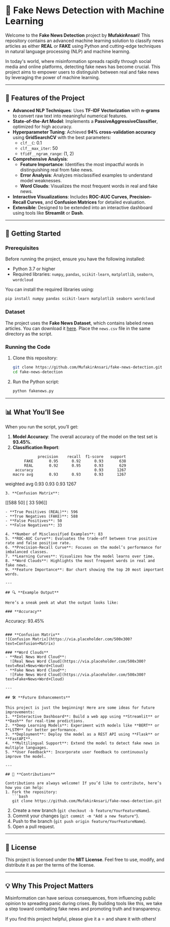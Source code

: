 # 📰 **Fake News Detection with Machine Learning**

Welcome to the **Fake News Detection** project by **MufakirAnsari**! This repository contains an advanced machine learning solution to classify news articles as either **REAL** or **FAKE** using Python and cutting-edge techniques in natural language processing (NLP) and machine learning.

In today's world, where misinformation spreads rapidly through social media and online platforms, detecting fake news has become crucial. This project aims to empower users to distinguish between real and fake news by leveraging the power of machine learning.

---

## 🌟 **Features of the Project**

- **Advanced NLP Techniques**: Uses **TF-IDF Vectorization** with **n-grams** to convert raw text into meaningful numerical features.
- **State-of-the-Art Model**: Implements a **PassiveAggressiveClassifier**, optimized for high accuracy.
- **Hyperparameter Tuning**: Achieved **94% cross-validation accuracy** using **GridSearchCV** with the best parameters:
  - `clf__C`: 0.1
  - `clf__max_iter`: 50
  - `tfidf__ngram_range`: (1, 2)
- **Comprehensive Analysis**:
  - **Feature Importance**: Identifies the most impactful words in distinguishing real from fake news.
  - **Error Analysis**: Analyzes misclassified examples to understand model weaknesses.
  - **Word Clouds**: Visualizes the most frequent words in real and fake news.
- **Interactive Visualizations**: Includes **ROC-AUC Curves**, **Precision-Recall Curves**, and **Confusion Matrices** for detailed evaluation.
- **Extensible**: Designed to be extended into an interactive dashboard using tools like **Streamlit** or **Dash**.

---

## 🚀 **Getting Started**

### **Prerequisites**
Before running the project, ensure you have the following installed:
- Python 3.7 or higher
- Required libraries: `numpy`, `pandas`, `scikit-learn`, `matplotlib`, `seaborn`, `wordcloud`

You can install the required libraries using:
```bash
pip install numpy pandas scikit-learn matplotlib seaborn wordcloud
```

### **Dataset**
The project uses the **Fake News Dataset**, which contains labeled news articles. You can download it [here](https://drive.google.com/file/d/1er9NJTLUA3qnRuyhfzuN0XUsoIC4a-_q/view). Place the `news.csv` file in the same directory as the script.

### **Running the Code**
1. Clone this repository:
   ```bash
   git clone https://github.com/MufakirAnsari/fake-news-detection.git
   cd fake-news-detection
   ```
2. Run the Python script:
   ```bash
   python fakenews.py
   ```

---

## 📊 **What You’ll See**

When you run the script, you’ll get:
1. **Model Accuracy**: The overall accuracy of the model on the test set is **93.45%**.
2. **Classification Report**:
   ```
              precision    recall  f1-score   support
        FAKE       0.95      0.92      0.93       638
        REAL       0.92      0.95      0.93       629
    accuracy                           0.93      1267
   macro avg       0.93      0.93      0.93      1267
weighted avg       0.93      0.93      0.93      1267
   ```
3. **Confusion Matrix**:
   ```
   [[588  50]
    [ 33 596]]
   ```
   - **True Positives (REAL)**: 596
   - **True Negatives (FAKE)**: 588
   - **False Positives**: 50
   - **False Negatives**: 33

4. **Number of Misclassified Examples**: 83
5. **ROC-AUC Curve**: Evaluates the trade-off between true positive rate and false positive rate.
6. **Precision-Recall Curve**: Focuses on the model’s performance for imbalanced classes.
7. **Learning Curves**: Visualizes how the model learns over time.
8. **Word Clouds**: Highlights the most frequent words in real and fake news.
9. **Feature Importance**: Bar chart showing the top 20 most important words.

---

## 🔍 **Example Output**

Here’s a sneak peek at what the output looks like:

### **Accuracy**
```
Accuracy: 93.45%
```

### **Confusion Matrix**
![Confusion Matrix](https://via.placeholder.com/500x300?text=Confusion+Matrix)

### **Word Clouds**
- **Real News Word Cloud**:
  ![Real News Word Cloud](https://via.placeholder.com/500x300?text=Real+News+Word+Cloud)
- **Fake News Word Cloud**:
  ![Fake News Word Cloud](https://via.placeholder.com/500x300?text=Fake+News+Word+Cloud)

---

## 🛠️ **Future Enhancements**

This project is just the beginning! Here are some ideas for future improvements:
1. **Interactive Dashboard**: Build a web app using **Streamlit** or **Dash** for real-time predictions.
2. **Deep Learning Models**: Experiment with models like **BERT** or **LSTM** for better performance.
3. **Deployment**: Deploy the model as a REST API using **Flask** or **FastAPI**.
4. **Multilingual Support**: Extend the model to detect fake news in multiple languages.
5. **User Feedback**: Incorporate user feedback to continuously improve the model.

---

## 🤝 **Contributions**

Contributions are always welcome! If you’d like to contribute, here’s how you can help:
1. Fork the repository:
   ```bash
   git clone https://github.com/MufakirAnsari/fake-news-detection.git
   ```
2. Create a new branch (`git checkout -b feature/YourFeatureName`).
3. Commit your changes (`git commit -m "Add a new feature"`).
4. Push to the branch (`git push origin feature/YourFeatureName`).
5. Open a pull request.

---

## 📜 **License**

This project is licensed under the **MIT License**. Feel free to use, modify, and distribute it as per the terms of the license.

---

## 💡 **Why This Project Matters**

Misinformation can have serious consequences, from influencing public opinion to spreading panic during crises. By building tools like this, we take a step toward combating fake news and promoting truth and transparency.

If you find this project helpful, please give it a ⭐️ and share it with others!

